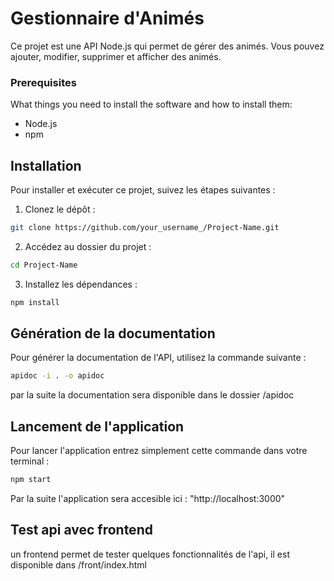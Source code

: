 # Gestionnaire d'Animés

Ce projet est une API Node.js qui permet de gérer des animés. Vous pouvez ajouter, modifier, supprimer et afficher des animés.

### Prerequisites

What things you need to install the software and how to install them:

- Node.js
- npm


## Installation

Pour installer et exécuter ce projet, suivez les étapes suivantes :

1. Clonez le dépôt :
```sh
git clone https://github.com/your_username_/Project-Name.git
```

2. Accédez au dossier du projet :
```sh
cd Project-Name
```

3. Installez les dépendances :
```sh
npm install
```

## Génération de la documentation

Pour générer la documentation de l'API, utilisez la commande suivante :

```sh
apidoc -i . -o apidoc

```

par la suite la documentation sera disponible dans le dossier /apidoc

## Lancement de l'application 

Pour lancer l'application entrez simplement cette commande dans votre terminal :

```sh
npm start

```

Par la suite l'application sera accesible ici :  "http://localhost:3000" 

## Test api avec frontend

un frontend permet de tester quelques fonctionnalités de l'api, il est disponible dans /front/index.html